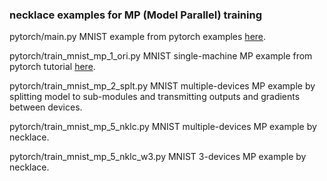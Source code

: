 ### necklace examples for MP (Model Parallel) training

pytorch/main.py
    MNIST example from pytorch examples [here](https://github.com/pytorch/examples/tree/master/mnist).

pytorch/train_mnist_mp_1_ori.py
    MNIST single-machine MP example from pytorch tutorial [here](https://github.com/pytorch/tutorials/blob/master/intermediate_source/model_parallel_tutorial.py).

pytorch/train_mnist_mp_2_splt.py
    MNIST multiple-devices MP example by splitting model to sub-modules and transmitting outputs and gradients between devices.

pytorch/train_mnist_mp_5_nklc.py
    MNIST multiple-devices MP example by necklace.

pytorch/train_mnist_mp_5_nklc_w3.py
    MNIST 3-devices MP example by necklace.
